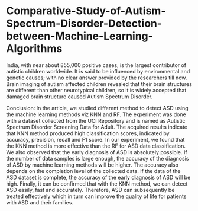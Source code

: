 # Comparative-Study-of-Autism-Spectrum-Disorder-Detection-between-Machine-Learning-Algorithms
India, with near about 855,000 positive cases, is the largest contributor of autistic children worldwide. It is said to be influenced by environmental and genetic causes; with no clear answer provided by the researchers till now. Brain imaging of autism affected children revealed that their brain structures are different than other neurotypical children, so it is widely accepted that damaged brain structure caused Autism Spectrum Disorder.


Conclusion: In the article, we studied different method to detect ASD using the machine learning methods viz KNN and RF. The experiment was done with a dataset collected from the UCI Repository and is named as Autistic Spectrum Disorder Screening Data for Adult. The acquired results indicate that KNN method produced high classification scores, indicated by accuracy, precision, recall and F1 score. In our experiment, we found that the KNN method is more effective than the RF for ASD data classification. We also observed that the early diagnosis of ASD is absolutely possible. If the number of data samples is large enough, the accuracy of the diagnosis of ASD by machine learning methods will be higher. The accuracy also depends on the completion level of the collected data. If the data of the ASD dataset is complete, the accuracy of the early diagnosis of ASD will be high. Finally, it can be confirmed that with the KNN method, we can detect ASD easily, fast and accurately. Therefore, ASD can subsequently be treated effectively which in turn can improve the quality of life for patients with ASD and their families.
